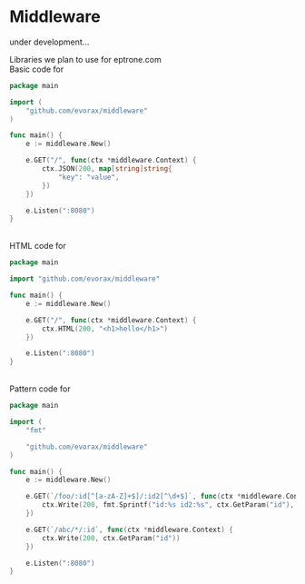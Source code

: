 # Middleware

under development...

Libraries we plan to use for eptrone.com</br>
Basic code for
```go
package main

import (
	"github.com/evorax/middleware"
)

func main() {
	e := middleware.New()

	e.GET("/", func(ctx *middleware.Context) {
		ctx.JSON(200, map[string]string{
			"key": "value",
		})
	})

	e.Listen(":8080")
}
```
</br>
HTML code for

```go
package main

import "github.com/evorax/middleware"

func main() {
	e := middleware.New()

	e.GET("/", func(ctx *middleware.Context) {
		ctx.HTML(200, "<h1>hello</h1>")
	})

	e.Listen(":8080")
}
```
</br>
Pattern code for

```go
package main

import (
	"fmt"

	"github.com/evorax/middleware"
)

func main() {
	e := middleware.New()

	e.GET(`/foo/:id[^[a-zA-Z]+$]/:id2[^\d+$]`, func(ctx *middleware.Context) {
		ctx.Write(200, fmt.Sprintf("id:%s id2:%s", ctx.GetParam("id"), ctx.GetParam("id2")))
	})

	e.GET(`/abc/*/:id`, func(ctx *middleware.Context) {
		ctx.Write(200, ctx.GetParam("id"))
	})

	e.Listen(":8080")
}
```